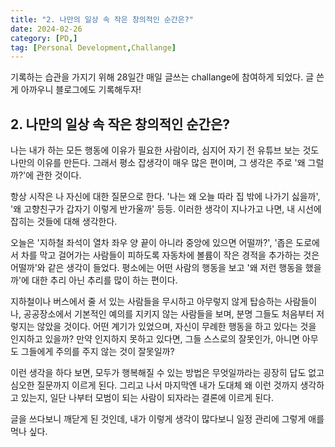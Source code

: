 ```yaml
---
title: "2. 나만의 일상 속 작은 창의적인 순간은?"
date: 2024-02-26
category: [PD,]
tag: [Personal Development,Challange]
---
```


기록하는 습관을 가지기 위해 28일간 매일 글쓰는 challange에 참여하게 되었다. 글 쓴게 아까우니 블로그에도 기록해두자!

## 2. 나만의 일상 속 작은 창의적인 순간은?

나는 내가 하는 모든 행동에 이유가 필요한 사람이라, 심지어 자기 전 유튜브 보는 것도 나만의 이유를 만든다. 그래서 평소 잡생각이 매우 많은 편이며, 그 생각은 주로 '왜 그럴까?'에 관한 것이다.

항상 시작은 나 자신에 대한 질문으로 한다. '나는 왜 오늘 따라 집 밖에 나가기 싫을까', '왜 고향친구가 갑자기 이렇게 반가울까' 등등. 이러한 생각이 지나가고 나면, 내 시선에 잡히는 것들에 대해 생각한다.

오늘은 '지하철 좌석이 열차 좌우 양 끝이 아니라 중앙에 있으면 어떨까?', '좁은 도로에서 차를 막고 걸어가는 사람들이 피하도록 자동차에 볼륨이 작은 경적을 추가하는 것은 어떨까'와 같은 생각이 들었다. 평소에는 어떤 사람의 행동을 보고 '왜 저런 행동을 했을까'에 대한 추리 아닌 추리를 많이 하는 편이다.

지하철이나 버스에서 줄 서 있는 사람들을 무시하고 아무렇지 않게 탑승하는 사람들이나, 공공장소에서 기본적인 예의를 지키지 않는 사람들을 보며, 분명 그들도 처음부터 저렇지는 않았을 것이다. 어떤 계기가 있었으며, 자신이 무례한 행동을 하고 있다는 것을 인지하고 있을까? 만약 인지하지 못하고 있다면, 그들 스스로의 잘못인가, 아니면 아무도 그들에게 주의를 주지 않는 것이 잘못일까?
 
이런 생각을 하다 보면, 모두가 행복해질 수 있는 방법은 무엇일까라는 굉장히 답도 없고 심오한 질문까지 이르게 된다. 그리고 나서 마지막엔 내가 도대체 왜 이런 것까지 생각하고 있는지, 일단 나부터 모범이 되는 사람이 되자라는 결론에 이르게 된다.

글을 쓰다보니 깨닫게 된 것인데, 내가 이렇게 생각이 많다보니 일정 관리에 그렇게 애를 먹나 싶다.